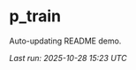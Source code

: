 # p_train

Auto-updating README demo.

<!--START_SECTION:status-->
_Last run: 2025-10-28 15:23 UTC_
<!--END_SECTION:status-->


























































































































































































































































































































































































































































































































































































































































































































































































































































































































































































































































































































































































































































































































































































































































































































































































































